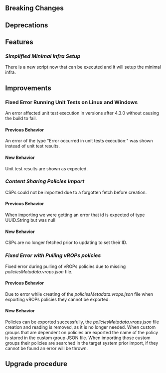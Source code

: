 [//]: # (VERSION_PLACEHOLDER DO NOT DELETE)
[//]: # (Used when working on a new release. Placed together with the Version.md)
[//]: # (Nothing here is optional. If a step must not be performed, it must be said so)
[//]: # (Do not fill the version, it will be done automatically)
[//]: # (Quick Intro to what is the focus of this release)

## Breaking Changes

[//]: # (### *Breaking Change*)
[//]: # (Describe the breaking change AND explain how to resolve it)
[//]: # (You can utilize internal links /e.g. link to the upgrade procedure, link to the improvement|deprecation that introduced this/)

## Deprecations

[//]: # (### *Deprecation*)
[//]: # (Explain what is deprecated and suggest alternatives)

[//]: # (Features -> New Functionality)

## Features

[//]: # (### *Feature Name*)
[//]: # (Describe the feature)
[//]: # (Optional But higlhy recommended Specify *NONE* if missing)
[//]: # (#### Relevant Documentation:)

[//]: # (Improvements -> Bugfixes/hotfixes or general improvements)
### *Simplified Minimal Infra Setup*

There is a new script now that can be executed and it will setup the minimal infra.

## Improvements

### Fixed Error Running Unit Tests on Linux and Windows

An error affected unit test execution in versions after 4.3.0 without causing the build to fail.

#### Previous Behavior

An error of the type "Error occurred in unit tests execution:" was shown instead of unit test results.

#### New Behavior

Unit test results are shown as expected.

[//]: # (### *Improvement Name* )
[//]: # (Talk ONLY regarding the improvement)
[//]: # (Optional But higlhy recommended)
[//]: # (#### Previous Behavior)
[//]: # (Explain how it used to behave, regarding to the change)
[//]: # (Optional But higlhy recommended)
[//]: # (#### New Behavior)
[//]: # (Explain how it behaves now, regarding to the change)
[//]: # (Optional But higlhy recommended Specify *NONE* if missing)
[//]: # (#### Relevant Documentation:)

### *Content Sharing Policies Import*

CSPs could not be imported due to a forgotten fetch before creation.

#### Previous Behavior

When importing we were getting an error that id is expected of type UUID.String but was null

#### New Behavior

CSPs are no longer fetched prior to updating to set their ID.

### *Fixed Error with Pulling vROPs policies*

Fixed error during pulling of vROPs policies due to missing *policiesMetadata.vrops.json* file.

#### Previous Behavior

Due to error while creating of the *policiesMetadata.vrops.json* file when exporting vROPs policies they cannot be exported.

#### New Behavior

Policies can be exported successfully, the *policiesMetadata.vrops.json* file creation and reading is removed, as it is no longer needed. When custom groups that are dependent on policies are exported the name of the policy is stored in the custom group JSON file. When importing those custom groups their policies are searched in the target system prior import, if they cannot be found an error will be thrown.

## Upgrade procedure

[//]: # (Explain in details if something needs to be done)
